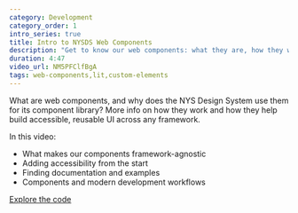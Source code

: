 ```yaml
---
category: Development
category_order: 1
intro_series: true
title: Intro to NYSDS Web Components
description: "Get to know our web components: what they are, how they work, and why they're built to work in any framework."
duration: 4:47
video_url: NM5PFClfBgA
tags: web-components,lit,custom-elements
---
```

What are web components, and why does the NYS Design System use them for its component library? More info on how they work and how they help build accessible, reusable UI across any framework.

In this video:
- What makes our components framework-agnostic
- Adding accessibility from the start
- Finding documentation and examples
- Components and modern development workflows

[Explore the code](https://github.com/its-hcd/nysds)
